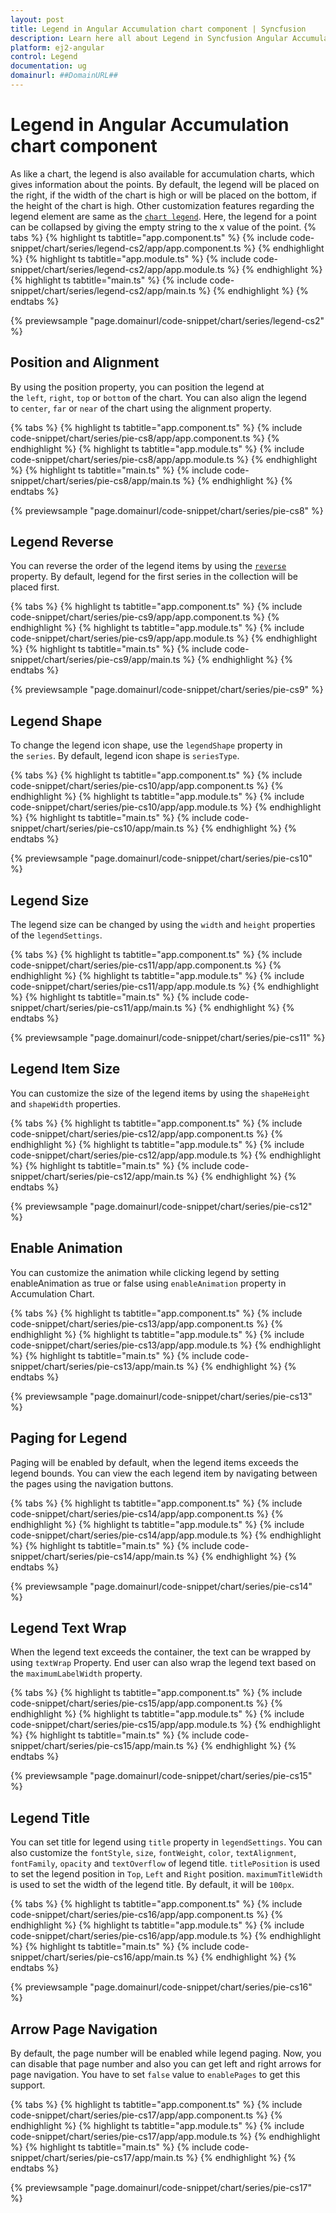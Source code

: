 ```yaml
---
layout: post
title: Legend in Angular Accumulation chart component | Syncfusion
description: Learn here all about Legend in Syncfusion Angular Accumulation chart component of Syncfusion Essential JS 2 and more.
platform: ej2-angular
control: Legend 
documentation: ug
domainurl: ##DomainURL##
---
```


# Legend in Angular Accumulation chart component

As like a chart, the legend is also available for accumulation charts, which gives information about the points.
By default, the legend will be placed on the right, if the width of the chart is high or will be placed on the bottom,
if the height of the chart is high. Other customization features regarding the legend element are same as the
[`chart legend`](http://ej2.syncfusion.com/documentation/chart/legend.html#position-and-alignment).
Here, the legend for a point can be collapsed by giving the empty string to the x value of the point.
{% tabs %}
{% highlight ts tabtitle="app.component.ts" %}
{% include code-snippet/chart/series/legend-cs2/app/app.component.ts %}
{% endhighlight %}
{% highlight ts tabtitle="app.module.ts" %}
{% include code-snippet/chart/series/legend-cs2/app/app.module.ts %}
{% endhighlight %}
{% highlight ts tabtitle="main.ts" %}
{% include code-snippet/chart/series/legend-cs2/app/main.ts %}
{% endhighlight %}
{% endtabs %}
  
{% previewsample "page.domainurl/code-snippet/chart/series/legend-cs2" %}

## Position and Alignment

By using the position property, you can position the legend at the `left`, `right`, `top` or `bottom` of the chart.
You can also align the legend to `center`, `far` or `near` of the chart using the alignment property.

{% tabs %}
{% highlight ts tabtitle="app.component.ts" %}
{% include code-snippet/chart/series/pie-cs8/app/app.component.ts %}
{% endhighlight %}
{% highlight ts tabtitle="app.module.ts" %}
{% include code-snippet/chart/series/pie-cs8/app/app.module.ts %}
{% endhighlight %}
{% highlight ts tabtitle="main.ts" %}
{% include code-snippet/chart/series/pie-cs8/app/main.ts %}
{% endhighlight %}
{% endtabs %}
  
{% previewsample "page.domainurl/code-snippet/chart/series/pie-cs8" %}

## Legend Reverse

You can reverse the order of the legend items by using the [`reverse`](https://ej2.syncfusion.com/angular/documentation/api/accumulation-chart/legendSettingsModel/#reverse) property. By default, legend for the first series in the collection will be placed first.

{% tabs %}
{% highlight ts tabtitle="app.component.ts" %}
{% include code-snippet/chart/series/pie-cs9/app/app.component.ts %}
{% endhighlight %}
{% highlight ts tabtitle="app.module.ts" %}
{% include code-snippet/chart/series/pie-cs9/app/app.module.ts %}
{% endhighlight %}
{% highlight ts tabtitle="main.ts" %}
{% include code-snippet/chart/series/pie-cs9/app/main.ts %}
{% endhighlight %}
{% endtabs %}
  
{% previewsample "page.domainurl/code-snippet/chart/series/pie-cs9" %}

## Legend Shape

To change the legend icon shape, use the `legendShape` property in the `series`. By default, legend icon shape
is `seriesType`.

{% tabs %}
{% highlight ts tabtitle="app.component.ts" %}
{% include code-snippet/chart/series/pie-cs10/app/app.component.ts %}
{% endhighlight %}
{% highlight ts tabtitle="app.module.ts" %}
{% include code-snippet/chart/series/pie-cs10/app/app.module.ts %}
{% endhighlight %}
{% highlight ts tabtitle="main.ts" %}
{% include code-snippet/chart/series/pie-cs10/app/main.ts %}
{% endhighlight %}
{% endtabs %}
  
{% previewsample "page.domainurl/code-snippet/chart/series/pie-cs10" %}

## Legend Size

The legend size can be changed by using the `width` and `height` properties of the `legendSettings`.

{% tabs %}
{% highlight ts tabtitle="app.component.ts" %}
{% include code-snippet/chart/series/pie-cs11/app/app.component.ts %}
{% endhighlight %}
{% highlight ts tabtitle="app.module.ts" %}
{% include code-snippet/chart/series/pie-cs11/app/app.module.ts %}
{% endhighlight %}
{% highlight ts tabtitle="main.ts" %}
{% include code-snippet/chart/series/pie-cs11/app/main.ts %}
{% endhighlight %}
{% endtabs %}
  
{% previewsample "page.domainurl/code-snippet/chart/series/pie-cs11" %}

## Legend Item Size

You can customize the size of the legend items by using the `shapeHeight` and `shapeWidth` properties.

{% tabs %}
{% highlight ts tabtitle="app.component.ts" %}
{% include code-snippet/chart/series/pie-cs12/app/app.component.ts %}
{% endhighlight %}
{% highlight ts tabtitle="app.module.ts" %}
{% include code-snippet/chart/series/pie-cs12/app/app.module.ts %}
{% endhighlight %}
{% highlight ts tabtitle="main.ts" %}
{% include code-snippet/chart/series/pie-cs12/app/main.ts %}
{% endhighlight %}
{% endtabs %}
  
{% previewsample "page.domainurl/code-snippet/chart/series/pie-cs12" %}

## Enable Animation

You can customize the animation while clicking legend by setting enableAnimation as true or false using `enableAnimation` property in Accumulation Chart.

{% tabs %}
{% highlight ts tabtitle="app.component.ts" %}
{% include code-snippet/chart/series/pie-cs13/app/app.component.ts %}
{% endhighlight %}
{% highlight ts tabtitle="app.module.ts" %}
{% include code-snippet/chart/series/pie-cs13/app/app.module.ts %}
{% endhighlight %}
{% highlight ts tabtitle="main.ts" %}
{% include code-snippet/chart/series/pie-cs13/app/main.ts %}
{% endhighlight %}
{% endtabs %}
  
{% previewsample "page.domainurl/code-snippet/chart/series/pie-cs13" %}

## Paging for Legend

Paging will be enabled by default, when the legend items exceeds the legend bounds. You can view the each legend
item by navigating between the pages using the navigation buttons.

{% tabs %}
{% highlight ts tabtitle="app.component.ts" %}
{% include code-snippet/chart/series/pie-cs14/app/app.component.ts %}
{% endhighlight %}
{% highlight ts tabtitle="app.module.ts" %}
{% include code-snippet/chart/series/pie-cs14/app/app.module.ts %}
{% endhighlight %}
{% highlight ts tabtitle="main.ts" %}
{% include code-snippet/chart/series/pie-cs14/app/main.ts %}
{% endhighlight %}
{% endtabs %}
  
{% previewsample "page.domainurl/code-snippet/chart/series/pie-cs14" %}

## Legend Text Wrap

When the legend text exceeds the container, the text can be wrapped by using `textWrap` Property. End user can also wrap the legend text based on the `maximumLabelWidth` property.

{% tabs %}
{% highlight ts tabtitle="app.component.ts" %}
{% include code-snippet/chart/series/pie-cs15/app/app.component.ts %}
{% endhighlight %}
{% highlight ts tabtitle="app.module.ts" %}
{% include code-snippet/chart/series/pie-cs15/app/app.module.ts %}
{% endhighlight %}
{% highlight ts tabtitle="main.ts" %}
{% include code-snippet/chart/series/pie-cs15/app/main.ts %}
{% endhighlight %}
{% endtabs %}
  
{% previewsample "page.domainurl/code-snippet/chart/series/pie-cs15" %}

## Legend Title

You can set title for legend using `title` property in `legendSettings`. You can also customize the `fontStyle`, `size`, `fontWeight`,
`color`, `textAlignment`, `fontFamily`, `opacity` and `textOverflow` of legend title. `titlePosition` is used to set the legend position in `Top`, `Left` and `Right` position. `maximumTitleWidth` is used to set the width of the legend title. By default, it will be `100px`.

{% tabs %}
{% highlight ts tabtitle="app.component.ts" %}
{% include code-snippet/chart/series/pie-cs16/app/app.component.ts %}
{% endhighlight %}
{% highlight ts tabtitle="app.module.ts" %}
{% include code-snippet/chart/series/pie-cs16/app/app.module.ts %}
{% endhighlight %}
{% highlight ts tabtitle="main.ts" %}
{% include code-snippet/chart/series/pie-cs16/app/main.ts %}
{% endhighlight %}
{% endtabs %}
  
{% previewsample "page.domainurl/code-snippet/chart/series/pie-cs16" %}

## Arrow Page Navigation

By default, the page number will be enabled while legend paging. Now, you can disable that page number and also you can get left and right arrows for page navigation. You have to set `false` value to `enablePages` to get this support.

{% tabs %}
{% highlight ts tabtitle="app.component.ts" %}
{% include code-snippet/chart/series/pie-cs17/app/app.component.ts %}
{% endhighlight %}
{% highlight ts tabtitle="app.module.ts" %}
{% include code-snippet/chart/series/pie-cs17/app/app.module.ts %}
{% endhighlight %}
{% highlight ts tabtitle="main.ts" %}
{% include code-snippet/chart/series/pie-cs17/app/main.ts %}
{% endhighlight %}
{% endtabs %}
  
{% previewsample "page.domainurl/code-snippet/chart/series/pie-cs17" %}